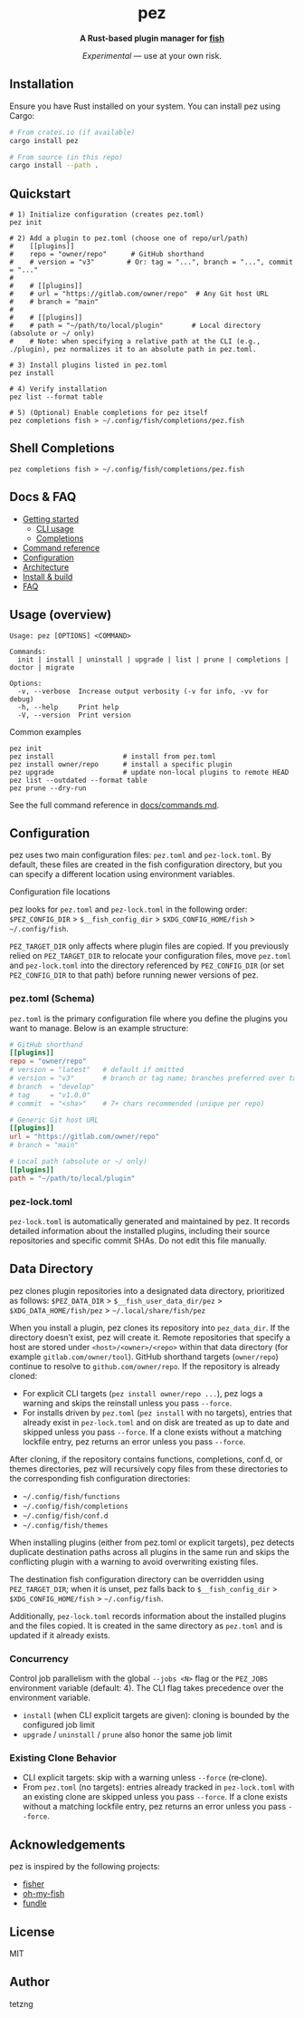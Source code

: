 <h1 align="center">pez</h1>

<p align="center"><strong>A Rust-based plugin manager for <a href="https://fishshell.com/">fish</a></strong></p>

<p align="center">
  <em>Experimental</em> — use at your own risk.
</p>

## Installation

Ensure you have Rust installed on your system. You can install pez using Cargo:

```sh
# From crates.io (if available)
cargo install pez

# From source (in this repo)
cargo install --path .
```

## Quickstart

```fish
# 1) Initialize configuration (creates pez.toml)
pez init

# 2) Add a plugin to pez.toml (choose one of repo/url/path)
#    [[plugins]]
#    repo = "owner/repo"      # GitHub shorthand
#    # version = "v3"        # Or: tag = "...", branch = "...", commit = "..."
#
#    # [[plugins]]
#    # url = "https://gitlab.com/owner/repo"  # Any Git host URL
#    # branch = "main"
#
#    # [[plugins]]
#    # path = "~/path/to/local/plugin"       # Local directory (absolute or ~/ only)
#    # Note: when specifying a relative path at the CLI (e.g., ./plugin), pez normalizes it to an absolute path in pez.toml.

# 3) Install plugins listed in pez.toml
pez install

# 4) Verify installation
pez list --format table

# 5) (Optional) Enable completions for pez itself
pez completions fish > ~/.config/fish/completions/pez.fish
```

## Shell Completions

```fish
pez completions fish > ~/.config/fish/completions/pez.fish
```

## Docs & FAQ

- [Getting started](docs/getting-started.md)
  - [CLI usage](docs/getting-started.md#cli-usage-examples)
  - [Completions](docs/getting-started.md#quick-start)
- [Command reference](docs/commands.md)
- [Configuration](docs/configuration.md)
- [Architecture](docs/architecture.md)
- [Install & build](docs/install.md)
- [FAQ](docs/faq.md)

## Usage (overview)

```fish
Usage: pez [OPTIONS] <COMMAND>

Commands:
  init | install | uninstall | upgrade | list | prune | completions | doctor | migrate

Options:
  -v, --verbose  Increase output verbosity (-v for info, -vv for debug)
  -h, --help     Print help
  -V, --version  Print version
```

Common examples

```fish
pez init
pez install                 # install from pez.toml
pez install owner/repo      # install a specific plugin
pez upgrade                 # update non-local plugins to remote HEAD
pez list --outdated --format table
pez prune --dry-run
```

See the full command reference in [docs/commands.md](docs/commands.md).

## Configuration

pez uses two main configuration files: `pez.toml` and `pez-lock.toml`.
By default, these files are created in the fish configuration directory,
but you can specify a different location using environment variables.

Configuration file locations

pez looks for `pez.toml` and `pez-lock.toml` in the following order:
`$PEZ_CONFIG_DIR` > `$__fish_config_dir` > `$XDG_CONFIG_HOME/fish` > `~/.config/fish`.

`PEZ_TARGET_DIR` only affects where plugin files are copied. If you previously relied on
`PEZ_TARGET_DIR` to relocate your configuration files, move `pez.toml` and
`pez-lock.toml` into the directory referenced by `PEZ_CONFIG_DIR` (or set
`PEZ_CONFIG_DIR` to that path) before running newer versions of pez.

### pez.toml (Schema)

`pez.toml` is the primary configuration file where you define the plugins
you want to manage. Below is an example structure:

```toml
# GitHub shorthand
[[plugins]]
repo = "owner/repo"
# version = "latest"   # default if omitted
# version = "v3"       # branch or tag name; branches preferred over tags
# branch  = "develop"
# tag     = "v1.0.0"
# commit  = "<sha>"    # 7+ chars recommended (unique per repo)

# Generic Git host URL
[[plugins]]
url = "https://gitlab.com/owner/repo"
# branch = "main"

# Local path (absolute or ~/ only)
[[plugins]]
path = "~/path/to/local/plugin"
```

### pez-lock.toml

`pez-lock.toml` is automatically generated and maintained by pez.
It records detailed information about the installed plugins,
including their source repositories and specific commit SHAs.
Do not edit this file manually.

## Data Directory

pez clones plugin repositories into a designated data directory,
prioritized as follows:
`$PEZ_DATA_DIR` > `$__fish_user_data_dir/pez` > `$XDG_DATA_HOME/fish/pez` > `~/.local/share/fish/pez`

When you install a plugin, pez clones its repository into `pez_data_dir`.
If the directory doesn’t exist, pez will create it.
Remote repositories that specify a host are stored under `<host>/<owner>/<repo>`
within that data directory (for example `gitlab.com/owner/tool`). GitHub shorthand
targets (`owner/repo`) continue to resolve to `github.com/owner/repo`.
If the repository is already cloned:

- For explicit CLI targets (`pez install owner/repo ...`), pez logs a warning and skips the reinstall unless you pass `--force`.
- For installs driven by `pez.toml` (`pez install` with no targets), entries that already exist in `pez-lock.toml` and on disk are treated as up to date and skipped unless you pass `--force`. If a clone exists without a matching lockfile entry, pez returns an error unless you pass `--force`.

After cloning, if the repository contains functions, completions, conf.d,
or themes directories, pez will recursively copy files from these directories
to the corresponding fish configuration directories:

- `~/.config/fish/functions`
- `~/.config/fish/completions`
- `~/.config/fish/conf.d`
- `~/.config/fish/themes`

When installing plugins (either from pez.toml or explicit targets), pez detects
duplicate destination paths across all plugins in the same run and skips the
conflicting plugin with a warning to avoid overwriting existing files.

The destination fish configuration directory can be overridden using
`PEZ_TARGET_DIR`; when it is unset, pez falls back to
`$__fish_config_dir` > `$XDG_CONFIG_HOME/fish` > `~/.config/fish`.

Additionally, `pez-lock.toml` records information about the installed plugins
and the files copied. It is created in the same directory as `pez.toml`
and is updated if it already exists.

### Concurrency

Control job parallelism with the global `--jobs <N>` flag or the `PEZ_JOBS`
environment variable (default: 4). The CLI flag takes precedence over the
environment variable.

- `install` (when CLI explicit targets are given): cloning is bounded by the
  configured job limit
- `upgrade` / `uninstall` / `prune` also honor the same job limit

### Existing Clone Behavior

- CLI explicit targets: skip with a warning unless `--force` (re‑clone).
- From `pez.toml` (no targets): entries already tracked in `pez-lock.toml` with an existing clone are skipped unless you pass `--force`. If a clone exists without a matching lockfile entry, pez returns an error unless you pass `--force`.

## Acknowledgements

pez is inspired by the following projects:

- [fisher](https://github.com/jorgebucaran/fisher)
- [oh-my-fish](https://github.com/oh-my-fish/oh-my-fish)
- [fundle](https://github.com/danhper/fundle)

## License

MIT

## Author

tetzng
